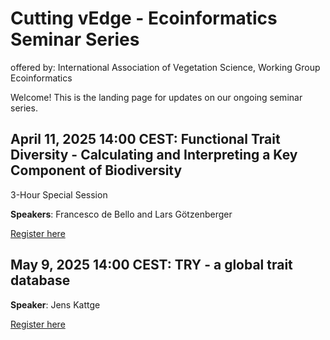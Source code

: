 # Cutting vEdge - Ecoinformatics Seminar Series
offered by: International Association of Vegetation Science, Working Group Ecoinformatics

Welcome! This is the landing page for updates on our ongoing seminar series.

## April 11, 2025 14:00 CEST: Functional Trait Diversity - Calculating and Interpreting a Key Component of Biodiversity
3-Hour Special Session

**Speakers**: Francesco de Bello and Lars Götzenberger  

[Register here](https://shorturl.at/TELaj)

## May 9, 2025 14:00 CEST: TRY - a global trait database

**Speaker**: Jens Kattge

[Register here]()
